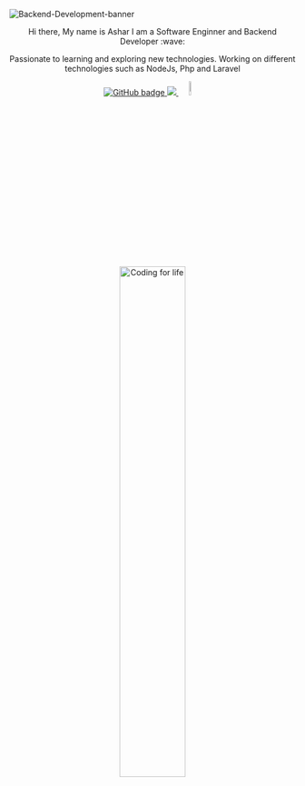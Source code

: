 ![Backend-Development-banner](https://user-images.githubusercontent.com/30969762/96346802-2f169200-10b7-11eb-9a27-c43f4fdab4a2.jpg)

<p align="center">Hi there, My name is Ashar I am a Software Enginner and Backend Developer :wave:</p>


<p align="center">Passionate to learning and exploring new technologies. Working on different technologies such as NodeJs, Php and Laravel</p>
</p>

<p align="center">
  <a href="https://github.com/AsharSal?tab=followers">
    <img src="https://img.shields.io/github/followers/AsharSal?label=Followers&logo=GitHub&style=for-the-badge" alt="GitHub badge" />
  </a>
  <a href="https://twitter.com/AsharSaleem9">
    <img src="https://img.shields.io/twitter/follow/AsharSaleem9?label=Twitter&logo=twitter&style=for-the-badge" />
  </a>
  <a href="https://www.instagram.com/ashar.me/followers/">
    <img width="8%" height="8%" src="https://user-images.githubusercontent.com/30969762/96347977-f24e9900-10be-11eb-870e-c6413bbc6fc8.jpg" />
  </a>


<p align="center">
  <img width="48%" src="https://user-images.githubusercontent.com/30969762/96347558-ead9c080-10bb-11eb-9345-1746db015117.gif" alt="Coding for life" />
</p>
